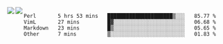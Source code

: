 <a href="https://github.com/anuraghazra/github-readme-stats">
  <img align="left" src="https://github-readme-stats.vercel.app/api?username=kfly8&count_private=true&show_icons=true&theme=calm" />
</a>
<a href="https://github.com/anuraghazra/github-readme-stats">
  <img align="left" src="https://github-readme-stats.vercel.app/api/top-langs/?username=kfly8&theme=calm&hide=HTML&exclude_repo=is3q-cr" />
</a>

<!--START_SECTION:waka-->
```text
Perl       5 hrs 53 mins   █████████████████████▒░░░   85.77 % 
VimL       27 mins         █▓░░░░░░░░░░░░░░░░░░░░░░░   06.68 % 
Markdown   23 mins         █▒░░░░░░░░░░░░░░░░░░░░░░░   05.65 % 
Other      7 mins          ▒░░░░░░░░░░░░░░░░░░░░░░░░   01.83 % 
```
<!--END_SECTION:waka-->
